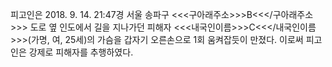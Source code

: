 피고인은 2018. 9. 14. 21:47경 서울 송파구 <<<구아래주소>>>B<<</구아래주소>>> 도로 옆 인도에서 길을 지나가던 피해자 <<<내국인이름>>>C<<</내국인이름>>>(가명, 여, 25세)의 가슴을 갑자기 오른손으로 1회 움켜잡듯이 만졌다.
이로써 피고인은 강제로 피해자를 추행하였다.